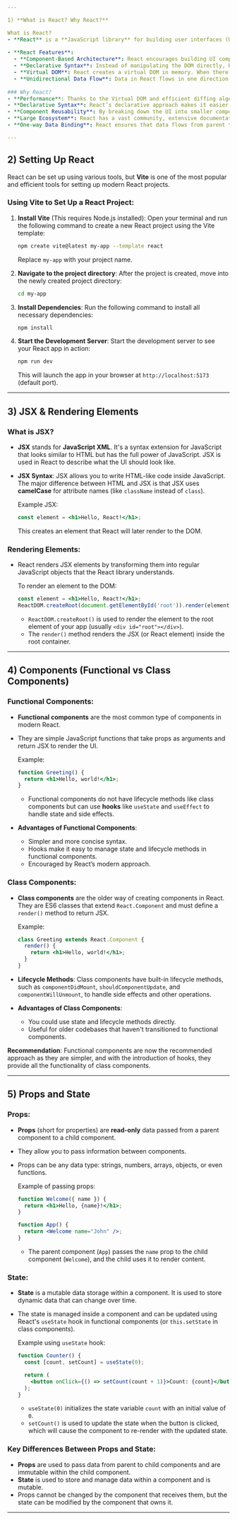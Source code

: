 ```yaml
---

1) **What is React? Why React?**

What is React?
- **React** is a **JavaScript library** for building user interfaces (UIs), particularly single-page applications (SPAs). It allows developers to build complex UIs with a component-based architecture, making it easier to manage, update, and scale applications.
  
- **React Features**:
  - **Component-Based Architecture**: React encourages building UI components, which can be reused throughout the application, promoting maintainability and scalability.
  - **Declarative Syntax**: Instead of manipulating the DOM directly, React allows you to describe how the UI should look at any point in time and it handles the UI updates automatically.
  - **Virtual DOM**: React creates a virtual DOM in memory. When there are changes in the data, React first updates the virtual DOM and then compares it with the actual DOM. It then updates only the parts of the DOM that changed, making updates efficient.
  - **Unidirectional Data Flow**: Data in React flows in one direction (from parent to child components), making it easier to manage state and debug applications.
  
### Why React?
- **Performance**: Thanks to the Virtual DOM and efficient diffing algorithm, React updates only the necessary parts of the UI, improving performance.
- **Declarative Syntax**: React’s declarative approach makes it easier to understand the UI structure and flow, as you only describe what the UI should look like for any given state.
- **Component Reusability**: By breaking down the UI into smaller components, React makes it easy to reuse components, which leads to code reusability and easier maintenance.
- **Large Ecosystem**: React has a vast community, extensive documentation, and a rich ecosystem of libraries and tools that integrate well with it.
- **One-way Data Binding**: React ensures that data flows from parent to child components, making it predictable and easier to manage application state.

---
```


## 2) **Setting Up React**

React can be set up using various tools, but **Vite** is one of the most popular and efficient tools for setting up modern React projects.

### Using Vite to Set Up a React Project:

1. **Install Vite** (This requires Node.js installed):
   Open your terminal and run the following command to create a new React project using the Vite template:

   ```bash
   npm create vite@latest my-app --template react
   ```

   Replace `my-app` with your project name.

2. **Navigate to the project directory**:
   After the project is created, move into the newly created project directory:
   
   ```bash
   cd my-app
   ```

3. **Install Dependencies**:
   Run the following command to install all necessary dependencies:
   
   ```bash
   npm install
   ```

4. **Start the Development Server**:
   Start the development server to see your React app in action:

   ```bash
   npm run dev
   ```

   This will launch the app in your browser at `http://localhost:5173` (default port).

---

## 3) **JSX & Rendering Elements**

### What is JSX?
- **JSX** stands for **JavaScript XML**. It's a syntax extension for JavaScript that looks similar to HTML but has the full power of JavaScript. JSX is used in React to describe what the UI should look like.
  
- **JSX Syntax**:
  JSX allows you to write HTML-like code inside JavaScript. The major difference between HTML and JSX is that JSX uses **camelCase** for attribute names (like `className` instead of `class`).

  Example JSX:
  ```jsx
  const element = <h1>Hello, React!</h1>;
  ```
  This creates an element that React will later render to the DOM.

### Rendering Elements:
- React renders JSX elements by transforming them into regular JavaScript objects that the React library understands.

  To render an element to the DOM:
  ```jsx
  const element = <h1>Hello, React!</h1>;
  ReactDOM.createRoot(document.getElementById('root')).render(element);
  ```

  - `ReactDOM.createRoot()` is used to render the element to the root element of your app (usually `<div id="root"></div>`).
  - The `render()` method renders the JSX (or React element) inside the root container.

---

## 4) **Components (Functional vs Class Components)**

### Functional Components:
- **Functional components** are the most common type of components in modern React.
- They are simple JavaScript functions that take props as arguments and return JSX to render the UI.

  Example:
  ```jsx
  function Greeting() {
    return <h1>Hello, world!</h1>;
  }
  ```
  - Functional components do not have lifecycle methods like class components but can use **hooks** like `useState` and `useEffect` to handle state and side effects.

- **Advantages of Functional Components**:
  - Simpler and more concise syntax.
  - Hooks make it easy to manage state and lifecycle methods in functional components.
  - Encouraged by React’s modern approach.

### Class Components:
- **Class components** are the older way of creating components in React. They are ES6 classes that extend `React.Component` and must define a `render()` method to return JSX.

  Example:
  ```jsx
  class Greeting extends React.Component {
    render() {
      return <h1>Hello, world!</h1>;
    }
  }
  ```
- **Lifecycle Methods**: Class components have built-in lifecycle methods, such as `componentDidMount`, `shouldComponentUpdate`, and `componentWillUnmount`, to handle side effects and other operations.
  
- **Advantages of Class Components**:
  - You could use state and lifecycle methods directly.
  - Useful for older codebases that haven't transitioned to functional components.

**Recommendation**: Functional components are now the recommended approach as they are simpler, and with the introduction of hooks, they provide all the functionality of class components.

---

## 5) **Props and State**

### Props:
- **Props** (short for properties) are **read-only** data passed from a parent component to a child component.
- They allow you to pass information between components.
- Props can be any data type: strings, numbers, arrays, objects, or even functions.

  Example of passing props:
  ```jsx
  function Welcome({ name }) {
    return <h1>Hello, {name}!</h1>;
  }

  function App() {
    return <Welcome name="John" />;
  }
  ```

  - The parent component (`App`) passes the `name` prop to the child component (`Welcome`), and the child uses it to render content.

### State:
- **State** is a mutable data storage within a component. It is used to store dynamic data that can change over time.
- The state is managed inside a component and can be updated using React's `useState` hook in functional components (or `this.setState` in class components).

  Example using `useState` hook:
  ```jsx
  function Counter() {
    const [count, setCount] = useState(0);

    return (
      <button onClick={() => setCount(count + 1)}>Count: {count}</button>
    );
  }
  ```

  - `useState(0)` initializes the state variable `count` with an initial value of `0`.
  - `setCount()` is used to update the state when the button is clicked, which will cause the component to re-render with the updated state.

### Key Differences Between Props and State:
- **Props** are used to pass data from parent to child components and are immutable within the child component.
- **State** is used to store and manage data within a component and is mutable.
- Props cannot be changed by the component that receives them, but the state can be modified by the component that owns it.

---